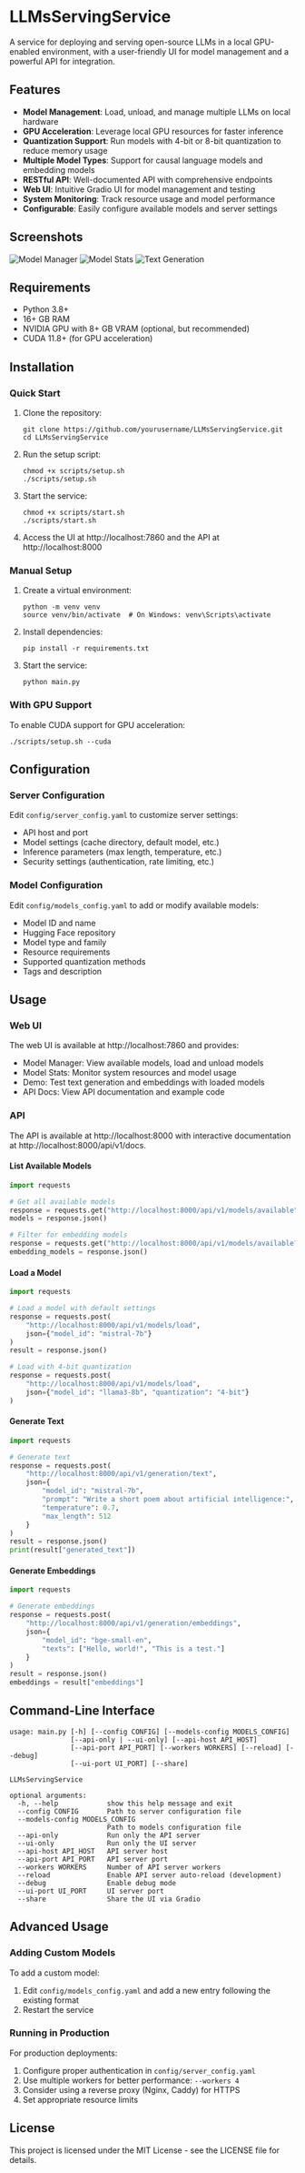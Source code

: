 # LLMsServingService

A service for deploying and serving open-source LLMs in a local GPU-enabled environment, with a user-friendly UI for model management and a powerful API for integration.

## Features

- **Model Management**: Load, unload, and manage multiple LLMs on local hardware
- **GPU Acceleration**: Leverage local GPU resources for faster inference
- **Quantization Support**: Run models with 4-bit or 8-bit quantization to reduce memory usage
- **Multiple Model Types**: Support for causal language models and embedding models
- **RESTful API**: Well-documented API with comprehensive endpoints
- **Web UI**: Intuitive Gradio UI for model management and testing
- **System Monitoring**: Track resource usage and model performance
- **Configurable**: Easily configure available models and server settings

## Screenshots

![Model Manager](./docs/images/model_manager.png)
![Model Stats](./docs/images/model_stats.png)
![Text Generation](./docs/images/text_generation.png)

## Requirements

- Python 3.8+
- 16+ GB RAM
- NVIDIA GPU with 8+ GB VRAM (optional, but recommended)
- CUDA 11.8+ (for GPU acceleration)

## Installation

### Quick Start

1. Clone the repository:
   ```
   git clone https://github.com/yourusername/LLMsServingService.git
   cd LLMsServingService
   ```

2. Run the setup script:
   ```
   chmod +x scripts/setup.sh
   ./scripts/setup.sh
   ```

3. Start the service:
   ```
   chmod +x scripts/start.sh
   ./scripts/start.sh
   ```

4. Access the UI at http://localhost:7860 and the API at http://localhost:8000

### Manual Setup

1. Create a virtual environment:
   ```
   python -m venv venv
   source venv/bin/activate  # On Windows: venv\Scripts\activate
   ```

2. Install dependencies:
   ```
   pip install -r requirements.txt
   ```

3. Start the service:
   ```
   python main.py
   ```

### With GPU Support

To enable CUDA support for GPU acceleration:

```
./scripts/setup.sh --cuda
```

## Configuration

### Server Configuration

Edit `config/server_config.yaml` to customize server settings:

- API host and port
- Model settings (cache directory, default model, etc.)
- Inference parameters (max length, temperature, etc.)
- Security settings (authentication, rate limiting, etc.)

### Model Configuration

Edit `config/models_config.yaml` to add or modify available models:

- Model ID and name
- Hugging Face repository
- Model type and family
- Resource requirements
- Supported quantization methods
- Tags and description

## Usage

### Web UI

The web UI is available at http://localhost:7860 and provides:

- Model Manager: View available models, load and unload models
- Model Stats: Monitor system resources and model usage
- Demo: Test text generation and embeddings with loaded models
- API Docs: View API documentation and example code

### API

The API is available at http://localhost:8000 with interactive documentation at http://localhost:8000/api/v1/docs.

#### List Available Models

```python
import requests

# Get all available models
response = requests.get("http://localhost:8000/api/v1/models/available")
models = response.json()

# Filter for embedding models
response = requests.get("http://localhost:8000/api/v1/models/available?type=embedding")
embedding_models = response.json()
```

#### Load a Model

```python
import requests

# Load a model with default settings
response = requests.post(
    "http://localhost:8000/api/v1/models/load",
    json={"model_id": "mistral-7b"}
)
result = response.json()

# Load with 4-bit quantization
response = requests.post(
    "http://localhost:8000/api/v1/models/load",
    json={"model_id": "llama3-8b", "quantization": "4-bit"}
)
```

#### Generate Text

```python
import requests

# Generate text
response = requests.post(
    "http://localhost:8000/api/v1/generation/text",
    json={
        "model_id": "mistral-7b",
        "prompt": "Write a short poem about artificial intelligence:",
        "temperature": 0.7,
        "max_length": 512
    }
)
result = response.json()
print(result["generated_text"])
```

#### Generate Embeddings

```python
import requests

# Generate embeddings
response = requests.post(
    "http://localhost:8000/api/v1/generation/embeddings",
    json={
        "model_id": "bge-small-en",
        "texts": ["Hello, world!", "This is a test."]
    }
)
result = response.json()
embeddings = result["embeddings"]
```

## Command-Line Interface

```
usage: main.py [-h] [--config CONFIG] [--models-config MODELS_CONFIG]
               [--api-only | --ui-only] [--api-host API_HOST]
               [--api-port API_PORT] [--workers WORKERS] [--reload] [--debug]
               [--ui-port UI_PORT] [--share]

LLMsServingService

optional arguments:
  -h, --help            show this help message and exit
  --config CONFIG       Path to server configuration file
  --models-config MODELS_CONFIG
                        Path to models configuration file
  --api-only            Run only the API server
  --ui-only             Run only the UI server
  --api-host API_HOST   API server host
  --api-port API_PORT   API server port
  --workers WORKERS     Number of API server workers
  --reload              Enable API server auto-reload (development)
  --debug               Enable debug mode
  --ui-port UI_PORT     UI server port
  --share               Share the UI via Gradio
```

## Advanced Usage

### Adding Custom Models

To add a custom model:

1. Edit `config/models_config.yaml` and add a new entry following the existing format
2. Restart the service

### Running in Production

For production deployments:

1. Configure proper authentication in `config/server_config.yaml`
2. Use multiple workers for better performance: `--workers 4`
3. Consider using a reverse proxy (Nginx, Caddy) for HTTPS
4. Set appropriate resource limits

## License

This project is licensed under the MIT License - see the LICENSE file for details.